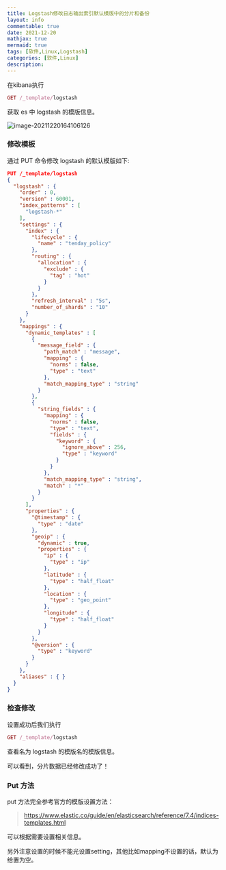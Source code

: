```yaml
---
title: Logstash修改日志输出索引默认模版中的分片和备份
layout: info
commentable: true
date: 2021-12-20
mathjax: true
mermaid: true
tags: [软件,Linux,Logstash]
categories: [软件,Linux]
description: 
---
```


在kibana执行

```ruby
GET /_template/logstash
```

获取 es 中 logstash 的模版信息。

<!--more-->

![image-20211220164106126](/images/2021/12/image-20211220164106126.png)

### 修改模板

通过 PUT 命令修改 logstash 的默认模版如下:

```json
PUT /_template/logstash
{
  "logstash" : {
    "order" : 0,
    "version" : 60001,
    "index_patterns" : [
      "logstash-*"
    ],
    "settings" : {
      "index" : {
        "lifecycle" : {
          "name" : "tenday_policy"
        },
        "routing" : {
          "allocation" : {
            "exclude" : {
              "tag" : "hot"
            }
          }
        },
        "refresh_interval" : "5s",
        "number_of_shards" : "10"
      }
    },
    "mappings" : {
      "dynamic_templates" : [
        {
          "message_field" : {
            "path_match" : "message",
            "mapping" : {
              "norms" : false,
              "type" : "text"
            },
            "match_mapping_type" : "string"
          }
        },
        {
          "string_fields" : {
            "mapping" : {
              "norms" : false,
              "type" : "text",
              "fields" : {
                "keyword" : {
                  "ignore_above" : 256,
                  "type" : "keyword"
                }
              }
            },
            "match_mapping_type" : "string",
            "match" : "*"
          }
        }
      ],
      "properties" : {
        "@timestamp" : {
          "type" : "date"
        },
        "geoip" : {
          "dynamic" : true,
          "properties" : {
            "ip" : {
              "type" : "ip"
            },
            "latitude" : {
              "type" : "half_float"
            },
            "location" : {
              "type" : "geo_point"
            },
            "longitude" : {
              "type" : "half_float"
            }
          }
        },
        "@version" : {
          "type" : "keyword"
        }
      }
    },
    "aliases" : { }
  }
}

```

### 检查修改

设置成功后我们执行

```ruby
GET /_template/logstash
```

查看名为 logstash 的模版名的模版信息。

可以看到，分片数据已经修改成功了！

### Put 方法

put 方法完全参考官方的模版设置方法：

> https://www.elastic.co/guide/en/elasticsearch/reference/7.4/indices-templates.html

可以根据需要设置相关信息。

另外注意设置的时候不能光设置setting，其他比如mapping不设置的话，默认为给置为空。

